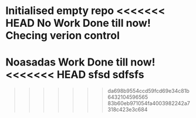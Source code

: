 Initialised empty repo
<<<<<<< HEAD
No Work Done till now!
Checing verion control
=======
Noasadas Work Done till now!
<<<<<<< HEAD
sfsd
sdfsfs
=======
>>>>>>> da698b9554ccd59fcd69e34c81b6432104596565
>>>>>>> 83b60eb971054fa4003982242a7318c423e3c684
